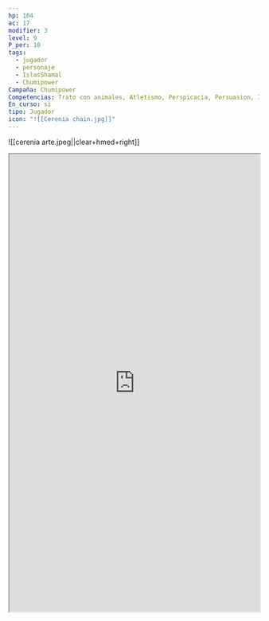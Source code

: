 ```yaml
---
hp: 104
ac: 17
modifier: 3
level: 9
P_per: 10
tags:
  - jugador
  - personaje
  - IslasShamal
  - Chumipower
Campaña: Chumipower
Competencias: Trato con animales, Atletismo, Perspicacia, Persuasion, Intimidación
En_curso: si
tipo: Jugador
icon: "![[Cerenia chain.jpg]]"
---
```

   ![[cerenia arte.jpeg||clear+hmed+right]]
<iframe
    height = 920
    width = 100%
    padding = 0 0
    margins = 0 0
    src="https://www.dndbeyond.com/characters/77923991"</iframe>

   ![[Kiera.jpeg||clear+hmed+right]]
# Cerenia

## Stats
| STR | DEX | CON | INT | WIS | CHA |
| --- | --- | --- | --- | --- | --- |
| 18  | 16  | 16  | 8   | 11  | 11  |

## Proficiencies
#Trato_con_animales #Atletismo #Perspicacia #Persuasion #Intimidación 
## Generico
| Raza   | Edad  | Genero |
| ------ | ----- | ------ |
| Humana | Joven | Mujer  |

## Caracteristicas
| Rasgo Personalidad | Ideal | Vinculo | Defecto |
| ------------------ | ----- | ------- | ------- |
|                    |       |         |         |

## Descripción
Bárbara con aspecto humano, es muy chiquitita parece tener muy poco musculo, no tiene el típico cuerpo que tendría una barbara, tímida, duda de si misma, una persona muy nerviosa y torpe, la clase es que tiene anger issues entonces cuando entra en rabia en las batallas deja todas esas inseguridades, ansiedad y rabia salir, sorprende que siendo tan chiquitita tenga tantas ganas de pegarse con la gente y se vuelve un poco mal hablada también
## Background
Noble

## Historia
Su familia la mandó a un retiro espiritual para controlar esos ataques de ira y rabia ya que había causado algún problemilla en su pueblo pero en un día obviamente tuvo una pelea con una compañera, se formó un motín y decidió huir, durante su viaje al escapar del retiro se dio cuenta de que había carteles de se busca y con una recompensa por las aldeas ya que su familia es  adinerada, tiene contactos y quiere encontrarla.